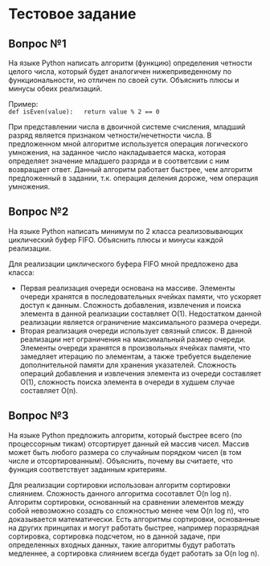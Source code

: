 # Тестовое задание

## Вопрос №1
На языке Python написать алгоритм (функцию) определения четности целого числа, который будет аналогичен нижеприведенному по функциональности, но отличен по своей сути. Объяснить плюсы и минусы обеих реализаций. 
  
Пример:  
    ```
    def isEven(value):  
        return value % 2 == 0
    ```
  
При представлении числа в двоичной системе счисления, младший разряд
является признаком четности/нечетности числа. В предложенном мной алгоритме
используется операция логического умножения, на заданное число накладывается
маска, которая определяет значение младшего разряда и в соответсвии с ним
возвращает ответ.
Данный алгоритм работает быстрее, чем алгоритм предложенный в задании, т.к.
операция деления дороже, чем операция умножения.  

## Вопрос №2
На языке Python написать минимум по 2 класса реализовывающих циклический буфер FIFO. Объяснить плюсы и минусы каждой реализации.
  
Для реализации циклического буфера FIFO мной предложено два класса:
- Первая реализация очереди основана на массиве.
Элементы очереди хранятся в последовательных ячейках
памяти, что ускоряет доступ к данным. Сложность добавления,
извлечения и поиска элемента в данной реализации составляет O(1).
Недостатком данной реализации является ограничение максимального размера
очереди.
- Вторая реализация очереди использует связный список.
В данной реализации нет ограничения на максимальный размер очереди.
Элементы очереди хранятся в произвольных ячейках памяти, что замедляет
итерацию по элементам, а также требуется выделение дополнительной памяти
для хранения указателей.
Сложность операций добавления и извлечения элемента из очереди составляет
O(1), сложность поиска элемента в очереди в худшем случае составляет O(n).  


## Вопрос №3
На языке Python предложить алгоритм, который быстрее всего (по процессорным тикам) отсортирует данный ей массив чисел. Массив может быть любого размера со случайным порядком чисел (в том числе и отсортированным). Объяснить, почему вы считаете, что функция соответствует заданным критериям.
  
Для реализации сортировки использован алгоритм сортировки
слиянием. Сложность данного алгоритма сосотавлет O(n log n).
Алгоритм сортировки, основанный на сравнении элементов между собой
невозможно созадть со сложностью менее чем O(n log n), что доказывается
математически.
Есть алгоритмы сортировки, основанные на других принципах и могут работать
быстрее, например поразрядная сортировка, сортировка подсчетом,
но в данной задаче, при определенных входных данных, такие алгоритмы
будут работать медленнее, а сортировка слиянием всегда будет работать за
O(n log n).
